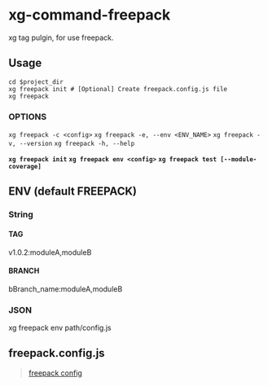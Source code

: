 # xg-command-freepack
xg tag pulgin, for use freepack.

## Usage
```shell
cd $project_dir
xg freepack init # [Optional] Create freepack.config.js file
xg freepack
```

### OPTIONS
`xg freepack -c <config>`
`xg freepack -e, --env <ENV_NAME>`
`xg freepack -v, --version`
`xg freepack -h, --help`

**`xg freepack init`**
**`xg freepack env <config>`**
**`xg freepack test [--module-coverage]`**
<!-- **`xg freepack diff`** -->


## ENV (default FREEPACK)
### String
#### TAG
v1.0.2:moduleA,moduleB

#### BRANCH
bBranch_name:moduleA,moduleB

### JSON
xg freepack env path/config.js

## freepack.config.js
> [freepack config](https://github.com/xgfe/freepack)
